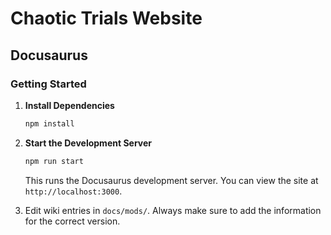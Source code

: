 # Chaotic Trials Website

## Docusaurus

### Getting Started

1. **Install Dependencies**
   ```bash
   npm install
   ```

2. **Start the Development Server**
   ```bash
   npm run start
   ```
   This runs the Docusaurus development server. You can view the site at `http://localhost:3000`.

3. Edit wiki entries in `docs/mods/`. Always make sure to add the information for the correct version.